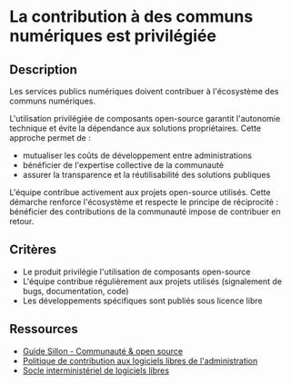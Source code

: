 # La contribution à des communs numériques est privilégiée

## Description

Les services publics numériques doivent contribuer à l'écosystème des
communs numériques.

L'utilisation privilégiée de composants open-source garantit
l'autonomie technique et évite la dépendance aux solutions
propriétaires. Cette approche permet de :

- mutualiser les coûts de développement entre administrations
- bénéficier de l'expertise collective de la communauté
- assurer la transparence et la réutilisabilité des solutions publiques

L'équipe contribue activement aux projets open-source utilisés. Cette
démarche renforce l'écosystème et respecte le principe de
réciprocité : bénéficier des contributions de la communauté impose de
contribuer en retour.

## Critères

- Le produit privilégie l'utilisation de composants open-source
- L'équipe contribue régulièrement aux projets utilisés (signalement
  de bugs, documentation, code)
- Les développements spécifiques sont publiés sous licence libre

## Ressources

- [Guide Sillon - Communauté & open source](https://sillon.beta.gouv.fr/communaute)
- [Politique de contribution aux logiciels libres de l'administration](https://code.gouv.fr/fr/doc/politique-logiciel-libre/)
- [Socle interministériel de logiciels libres](https://code.gouv.fr/fr/sill/)
